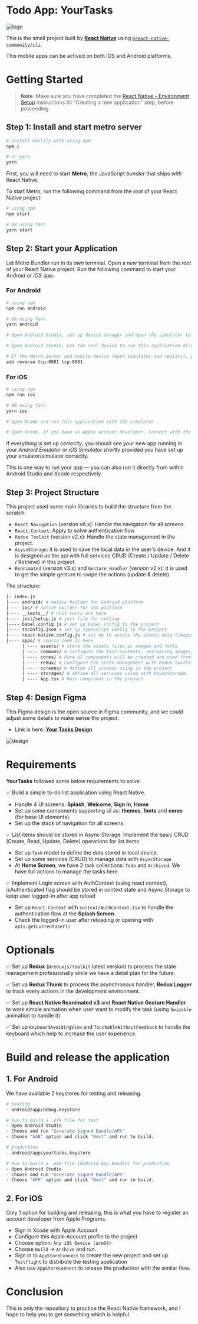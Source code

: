 # Todo App: YourTasks
![logo](./apps/assets/images/logofull.png)

This is the small project built by [**React Native**](https://reactnative.dev) using [`@react-native-community/cli`](https://github.com/react-native-community/cli).

This mobile apps can be actived on both iOS and Android platforms.

# Getting Started

>**Note**: Make sure you have completed the [React Native - Environment Setup](https://reactnative.dev/docs/environment-setup) instructions till "Creating a new application" step, before proceeding.

## Step 1: Install and start metro server

```bash
# install easlily with using npm
npm i

# or yarn
yarn
```

First, you will need to start **Metro**, the JavaScript _bundler_ that ships _with_ React Native.

To start Metro, run the following command from the _root_ of your React Native project:

```bash
# using npm
npm start

# OR using Yarn
yarn start
```

## Step 2: Start your Application

Let Metro Bundler run in its _own_ terminal. Open a _new_ terminal from the _root_ of your React Native project. Run the following command to start your _Android_ or _iOS_ app:

### For Android

```bash
# using npm
npm run android

# OR using Yarn
yarn android

# Open Android Studio, set up device manager and open the simulator to run the demo.

# Open Android Studio, use the real device to run this application directly.

# If the Metro Server and mobile device (both simulator and reality), please run this command to connect the proxy to metro server again:
adb reverse tcp:8081 tcp:8081
```

### For iOS

```bash
# using npm
npm run ios

# OR using Yarn
yarn ios

# Open Xcode and run this application with iOS simulator

# Open Xcode, if you have an Apple account developer, connect with the real device to run this application directly.
```

If everything is set up _correctly_, you should see your new app running in your _Android Emulator_ or _iOS Simulator_ shortly provided you have set up your emulator/simulator correctly.

This is one way to run your app — you can also run it directly from within Android Studio and Xcode respectively.

## Step 3: Project Structure

This project used some main libraries to build the structure from the scratch:

- `React Navigation` (version v6.x): Handle the navigation for all screens.
- `React.Context`: Apply to solve authentication flow
- `Redux Toolkit` (version v2.x): Handle the state management in the project.
- `AsysnStorage`: it is used to save the local data in the user's device. And it is designed as the api with full services CRUD (Create / Update / Delete / Retrieve) in this project.
- `Reanimated` (version v3.x) and `Gesture Handler` (version v2.x): it is used to get the simple gesture to swipe the actions (update & delete).

The structure:

```bash
|- index.js
|---- android/ # native builder for Android platform
|---- ios/ # native builder for iOS platform
|---- __tests__/ # unit tests are here
|---- jest/setup.js # jest file for setting
|---- babel.config.js # set up babel config to the project
|---- tsconfig.json # set up typescript config to the project
|---- react-native.config.js # set up to access the assets data (images, fonts) in the project
|---- apps/ # source code is here
      | ---- assets/ # store the assets files as images and fonts
      | ---- commons/ # configure the text-contents, retrieving images, screen names and theme of the project
      | ---- cores/ # Pure UI components will be created and used from here
      | ---- redux/ # Configure the state management with Redux toolkit
      | ---- screens/ # define all screens using in the project
      | ---- storages/ # define all services using with AsyncStorage.
      | ---- App.tsx # Main component in the project
```

## Step 4: Design Figma

This Figma design is the open source in Figma community, and we could adjust some details to make sense the project.

- Link is here: [**Your Tasks Design**](https://www.figma.com/file/qoJoHiC2TlzZc3MSGCyzpa/Todo-List-App-(Community)?type=design&node-id=0%3A1&mode=design&t=C7gzL8xuTD4JeXyT-1)

![design](./apps/assets/images/design-yourtasks.png)

# Requirements

**YourTasks** followed some below requirements to solve:

✅ Build a simple to-do list application using React Native.
- Handle 4 UI screens: **Splash**, **Welcome**, **Sign In**, **Home**
- Set up some components supporting UI as: **themes**, **fonts** and **cores** (for base UI elements).
- Set up the stack of navigation for all screens.

✅ List items should be stored in Async Storage. Implement the basic CRUD (Create, Read, Update, Delete) operations for list items
- Set up `Task` model to define the data stored in local device.
- Set up some services (CRUD) to manage data with `AsyncStorage`
- At **Home Screen**, we have 2 task collections: `Todo` and `Archived`. We have full actions to manage the tasks here


✅ Implement Login screen with AuthContext (using react context), isAuthenticated flag should be stored in context state and Async Storage to keep user logged-in after app reload
- Set up `React.Context` with `context/AuthContext.tsx` to handle the authentication flow at the **Splash Screen**.
- Check the logged-in user after reloading or opening with `apis.getCurrentUser()`

# Optionals

✅ Set up **Redux** (`@reduxjs/toolkit` latest version) to process the state management professionally while we have a detail plan for the future.

✅ Set up **Redux Thunk** to process the asynchronous handler, **Redux Logger** to track every actions in the development environment.

✅ Set up **React Native Reanimated v3** and **React Native Gesture Handler** to work simple animation when user want to modify the task (using `Swipable` animation to handle it)

✅ Set up `KeyboardAvoidingView` and `TouchableWithoutFeedback` to handle the keyboard which help to increase the user experience.

# Build and release the application

## 1. For Android

We have available 2 keystores for testing and releasing.

```bash
# testing
- android/app/debug.keystore

# Run to build a .APK file for test
- Open Android Studio
- Choose and run "Generate Signed Bundle/APK"
- Choose "AAB" option and click "Next" and run to build.

# production
- android/app/yourtasks.keystore

# Run to build a .AAB file (Android App Bundle) for production
- Open Android Studio
- Choose and run "Generate Signed Bundle/APK"
- Choose "APK" option and click "Next" and run to build.
```

## 2. For iOS

Only 1 option for building and releasing, this is what you have to register an account developer from Apple Programs.

- Sign in Xcode with Apple Account
- Configure this Apple Account profile to the project
- Choose option: `Any iOS Device (arm64)`
- Choose `Build` -> `Archive` and run.
- Sign in to `AppStoreConnect` to create the new project and set up `Testflight` to distribute the testing application
- Also use `AppStoreConnect` to release the production with the similar flow.

# Conclusion

This is only the repository to practice the React Native framework, and I hope to help you to get something which is helpful.

